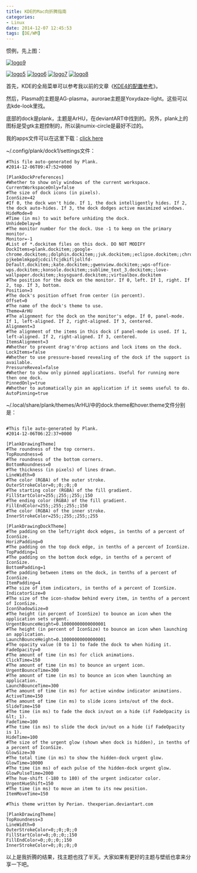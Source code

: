 ```yaml
---
title: KDE的Mac向折腾指南
categories:
- Linux
date: 2014-12-07 12:45:53
tags: [DE/WM]
---
```




惯例，先上图：

[![logo9](http://sforkw-wp.qiniudn.com/jae/uploads/2014/12/logo9-1024x575.png)](http://sforkw-wp.qiniudn.com/jae/uploads/2014/12/logo9.png)
<!--more-->
[![logo5](http://sforkw-wp.qiniudn.com/jae/uploads/2014/12/logo5-1024x575.png)](http://sforkw-wp.qiniudn.com/jae/uploads/2014/12/logo5.png) [![logo6](http://sforkw-wp.qiniudn.com/jae/uploads/2014/12/logo6-1024x575.png)](http://sforkw-wp.qiniudn.com/jae/uploads/2014/12/logo6.png) [![logo7](http://sforkw-wp.qiniudn.com/jae/uploads/2014/12/logo7-1024x575.png)](http://sforkw-wp.qiniudn.com/jae/uploads/2014/12/logo7.png) [![logo8](http://sforkw-wp.qiniudn.com/jae/uploads/2014/12/logo8-1024x575.png)](http://sforkw-wp.qiniudn.com/jae/uploads/2014/12/logo8.png)

首先，KDE的全局菜单可以参考我以前的文章《[KDE4的配置参考](http://kevinsfork.info/2014/10/31/kde4-e7-9a-84-e9-85-8d-e7-bd-ae-e5-8f-82-e8-80-83/)》。

然后，Plasma的主题是AG-plasma，aurorae主题是Yoxydaze-light。这些可以去kde-look里找。

底部的dock是plank，主题是ArHU，在deviantART中找到的。另外，plank上的图标是受gtk主题控制的，所以装numix-circle是最好不过的。

我的apps文件可以在这里下载：[click here](http://pan.baidu.com/s/1hqGJDmk)

~/.config/plank/dock1/settings文件：
```language
#This file auto-generated by Plank.
#2014-12-06T09:47:52+0000

[PlankDockPreferences]
#Whether to show only windows of the current workspace.
CurrentWorkspaceOnly=false
#The size of dock icons (in pixels).
IconSize=42
#If 0, the dock won't hide. If 1, the dock intelligently hides. If 2, the dock auto-hides. If 3, the dock dodges active maximized windows.
HideMode=0
#Time (in ms) to wait before unhiding the dock.
UnhideDelay=0
#The monitor number for the dock. Use -1 to keep on the primary monitor.
Monitor=-1
#List of *.dockitem files on this dock. DO NOT MODIFY
DockItems=plank.dockitem;;google-chrome.dockitem;;dolphin.dockitem;;juk.dockitem;;eclipse.dockitem;;chrome-pjkebmlmkppdjcdcilfcjdkifljollfd-Default.dockitem;;kate.dockitem;;gwenview.dockitem;;wps-office-wps.dockitem;;konsole.dockitem;;sublime_text_3.dockitem;;love-wallpaper.dockitem;;ksysguard.dockitem;;virtualbox.dockitem
#The position for the dock on the monitor. If 0, left. If 1, right. If 2, top. If 3, bottom.
Position=3
#The dock's position offset from center (in percent).
Offset=0
#The name of the dock's theme to use.
Theme=ArHU
#The alignment for the dock on the monitor's edge. If 0, panel-mode. If 1, left-aligned. If 2, right-aligned. If 3, centered.
Alignment=3
#The alignment of the items in this dock if panel-mode is used. If 1, left-aligned. If 2, right-aligned. If 3, centered.
ItemsAlignment=3
#Whether to prevent drag'n'drop actions and lock items on the dock.
LockItems=false
#Whether to use pressure-based revealing of the dock if the support is available.
PressureReveal=false
#Whether to show only pinned applications. Useful for running more then one dock.
PinnedOnly=true
#Whether to automatically pin an application if it seems useful to do.
AutoPinning=true
```

~/.local/share/plank/themes/ArHU/中的dock.theme和hover.theme文件分别是：

```language

#This file auto-generated by Plank.
#2014-12-06T06:22:37+0000

[PlankDrawingTheme]
#The roundness of the top corners.
TopRoundness=6
#The roundness of the bottom corners.
BottomRoundness=0
#The thickness (in pixels) of lines drawn.
LineWidth=0
#The color (RGBA) of the outer stroke.
OuterStrokeColor=0;;0;;0;;0
#The starting color (RGBA) of the fill gradient.
FillStartColor=255;;255;;255;;150
#The ending color (RGBA) of the fill gradient.
FillEndColor=255;;255;;255;;150
#The color (RGBA) of the inner stroke.
InnerStrokeColor=255;;255;;255;;255

[PlankDrawingDockTheme]
#The padding on the left/right dock edges, in tenths of a percent of IconSize.
HorizPadding=0
#The padding on the top dock edge, in tenths of a percent of IconSize.
TopPadding=1
#The padding on the bottom dock edge, in tenths of a percent of IconSize.
BottomPadding=1
#The padding between items on the dock, in tenths of a percent of IconSize.
ItemPadding=4
#The size of item indicators, in tenths of a percent of IconSize.
IndicatorSize=0
#The size of the icon-shadow behind every item, in tenths of a percent of IconSize.
IconShadowSize=0
#The height (in percent of IconSize) to bounce an icon when the application sets urgent.
UrgentBounceHeight=0.10000000000000001
#The height (in percent of IconSize) to bounce an icon when launching an application.
LaunchBounceHeight=0.10000000000000001
#The opacity value (0 to 1) to fade the dock to when hiding it.
FadeOpacity=0
#The amount of time (in ms) for click animations.
ClickTime=150
#The amount of time (in ms) to bounce an urgent icon.
UrgentBounceTime=300
#The amount of time (in ms) to bounce an icon when launching an application.
LaunchBounceTime=300
#The amount of time (in ms) for active window indicator animations.
ActiveTime=150
#The amount of time (in ms) to slide icons into/out of the dock.
SlideTime=150
#The time (in ms) to fade the dock in/out on a hide (if FadeOpacity is &lt; 1).
FadeTime=100
#The time (in ms) to slide the dock in/out on a hide (if FadeOpacity is 1).
HideTime=100
#The size of the urgent glow (shown when dock is hidden), in tenths of a percent of IconSize.
GlowSize=30
#The total time (in ms) to show the hidden-dock urgent glow.
GlowTime=10000
#The time (in ms) of each pulse of the hidden-dock urgent glow.
GlowPulseTime=2000
#The hue-shift (-180 to 180) of the urgent indicator color.
UrgentHueShift=150
#The time (in ms) to move an item to its new position.
ItemMoveTime=150
```
```language
#This theme written by Perian. thexperian.deviantart.com

[PlankDrawingTheme]
TopRoundness=3
LineWidth=0
OuterStrokeColor=0;;0;;0;;0
FillStartColor=0;;0;;0;;150
FillEndColor=0;;0;;0;;150
InnerStrokeColor=0;;0;;0;;0

```

以上是我折腾的结果，找主题也找了半天。大家如果有更好的主题与壁纸也拿来分享一下吧。

